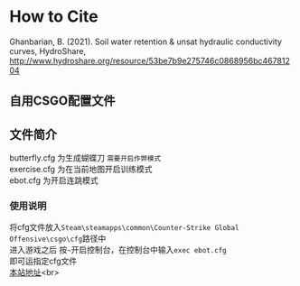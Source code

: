 # How to Cite
Ghanbarian, B. (2021). Soil water retention & unsat hydraulic conductivity curves, HydroShare, http://www.hydroshare.org/resource/53be7b9e275746c0868956bc46781204<br>
## 自用CSGO配置文件
## 文件简介
butterfly.cfg 为生成蝴蝶刀 `需要开启作弊模式`<br>
exercise.cfg 为在当前地图开启训练模式 <br>
ebot.cfg 为开启连跳模式 <br>
### 使用说明
将cfg文件放入`Steam\steamapps\common\Counter-Strike Global Offensive\csgo\cfg`路径中<br>
进入游戏之后 按`~`开启控制台，在控制台中输入`exec ebot.cfg`<br>
即可运指定cfg文件<br>
[本站地址](https://github.com/HaNaBiV/CSGOcfg.git "https://github.com/HaNaBiV/CSGOcfg.git")<br>
